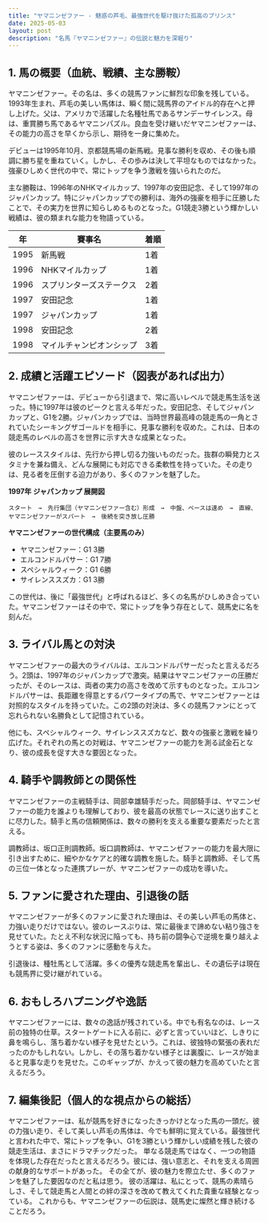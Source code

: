 ```yaml
---
title: "ヤマニンゼファー - 魅惑の芦毛、最強世代を駆け抜けた孤高のプリンス"
date: 2025-05-03
layout: post
description: "名馬『ヤマニンゼファー』の伝説と魅力を深堀り"
---
```


## 1. 馬の概要（血統、戦績、主な勝鞍）

ヤマニンゼファー。その名は、多くの競馬ファンに鮮烈な印象を残している。1993年生まれ、芦毛の美しい馬体は、瞬く間に競馬界のアイドル的存在へと押し上げた。父は、アメリカで活躍した名種牡馬であるサンデーサイレンス。母は、重賞勝ち馬であるヤマニンパズル。良血を受け継いだヤマニンゼファーは、その能力の高さを早くから示し、期待を一身に集めた。

デビューは1995年10月、京都競馬場の新馬戦。見事な勝利を収め、その後も順調に勝ち星を重ねていく。しかし、その歩みは決して平坦なものではなかった。強豪ひしめく世代の中で、常にトップを争う激戦を強いられたのだ。

主な勝鞍は、1996年のNHKマイルカップ、1997年の安田記念、そして1997年のジャパンカップ。特にジャパンカップでの勝利は、海外の強豪を相手に圧勝したことで、その実力を世界に知らしめるものとなった。G1競走3勝という輝かしい戦績は、彼の類まれな能力を物語っている。

| 年 | 賽事名 | 着順 |
|---|---|---|
| 1995 | 新馬戦 | 1着 |
| 1996 | NHKマイルカップ | 1着 |
| 1996 | スプリンターズステークス | 2着 |
| 1997 | 安田記念 | 1着 |
| 1997 | ジャパンカップ | 1着 |
| 1998 | 安田記念 | 2着 |
| 1998 | マイルチャンピオンシップ | 3着 |


## 2. 成績と活躍エピソード（図表があれば出力）

ヤマニンゼファーは、デビューから引退まで、常に高いレベルで競走馬生活を送った。特に1997年は彼のピークと言える年だった。安田記念、そしてジャパンカップと、G1を2勝。ジャパンカップでは、当時世界最高峰の競走馬の一角とされていたシーキングザゴールドを相手に、見事な勝利を収めた。これは、日本の競走馬のレベルの高さを世界に示す大きな成果となった。

彼のレーススタイルは、先行から押し切る力強いものだった。抜群の瞬発力とスタミナを兼ね備え、どんな展開にも対応できる柔軟性を持っていた。その走りは、見る者を圧倒する迫力があり、多くのファンを魅了した。

**1997年 ジャパンカップ 展開図**

```
スタート　→　先行集団（ヤマニンゼファー含む）形成　→　中盤、ペースは速め　→　直線、ヤマニンゼファーがスパート　→　後続を突き放し圧勝
```

**ヤマニンゼファーの世代構成（主要馬のみ）**

* ヤマニンゼファー：G1 3勝
* エルコンドルパサー：G1 7勝
* スペシャルウィーク：G1 6勝
* サイレンススズカ：G1 3勝


この世代は、後に「最強世代」と呼ばれるほど、多くの名馬がひしめき合っていた。ヤマニンゼファーはその中で、常にトップを争う存在として、競馬史に名を刻んだ。


## 3. ライバル馬との対決

ヤマニンゼファーの最大のライバルは、エルコンドルパサーだったと言えるだろう。2頭は、1997年のジャパンカップで激突。結果はヤマニンゼファーの圧勝だったが、そのレースは、両者の実力の高さを改めて示すものとなった。エルコンドルパサーは、長距離を得意とするパワータイプの馬で、ヤマニンゼファーとは対照的なスタイルを持っていた。この2頭の対決は、多くの競馬ファンにとって忘れられない名勝負として記憶されている。

他にも、スペシャルウィーク、サイレンススズカなど、数々の強豪と激戦を繰り広げた。それぞれの馬との対戦は、ヤマニンゼファーの能力を測る試金石となり、彼の成長を促す大きな要因となった。


## 4. 騎手や調教師との関係性

ヤマニンゼファーの主戦騎手は、岡部幸雄騎手だった。岡部騎手は、ヤマニンゼファーの能力を誰よりも理解しており、彼を最高の状態でレースに送り出すことに尽力した。騎手と馬の信頼関係は、数々の勝利を支える重要な要素だったと言える。

調教師は、坂口正則調教師。坂口調教師は、ヤマニンゼファーの能力を最大限に引き出すために、細やかなケアと的確な調教を施した。騎手と調教師、そして馬の三位一体となった連携プレーが、ヤマニンゼファーの成功を導いた。


## 5. ファンに愛された理由、引退後の話

ヤマニンゼファーが多くのファンに愛された理由は、その美しい芦毛の馬体と、力強い走りだけではない。彼のレースぶりは、常に最後まで諦めない粘り強さを見せていた。たとえ不利な状況に陥っても、持ち前の闘争心で逆境を乗り越えようとする姿は、多くのファンに感動を与えた。

引退後は、種牡馬として活躍。多くの優秀な競走馬を輩出し、その遺伝子は現在も競馬界に受け継がれている。


## 6. おもしろハプニングや逸話

ヤマニンゼファーには、数々の逸話が残されている。中でも有名なのは、レース前の独特の仕草。スタートゲートに入る前に、必ずと言っていいほど、しきりに鼻を鳴らし、落ち着かない様子を見せたという。これは、彼独特の緊張の表れだったのかもしれない。しかし、その落ち着かない様子とは裏腹に、レースが始まると見事な走りを見せた。このギャップが、かえって彼の魅力を高めていたと言えるだろう。


## 7. 編集後記（個人的な視点からの総括）

ヤマニンゼファーは、私が競馬を好きになったきっかけとなった馬の一頭だ。彼の力強い走り、そして美しい芦毛の馬体は、今でも鮮明に覚えている。最強世代と言われた中で、常にトップを争い、G1を3勝という輝かしい成績を残した彼の競走生活は、まさにドラマチックだった。  単なる競走馬ではなく、一つの物語を体現した存在だったと言えるだろう。彼には、強い意志と、それを支える周囲の献身的なサポートがあった。  その全てが、彼の魅力を際立たせ、多くのファンを魅了した要因なのだと私は思う。  彼の活躍は、私にとって、競馬の素晴らしさ、そして競走馬と人間との絆の深さを改めて教えてくれた貴重な経験となっている。  これからも、ヤマニンゼファーの伝説は、競馬史に燦然と輝き続けることだろう。
